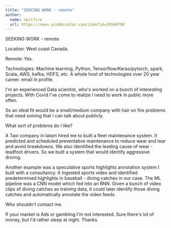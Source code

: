 ```yaml
---
title: "SEEKING WORK - remote"
author:
  name: spitfire
  url: https://news.ycombinator.com/item?id=39568798
---
```

SEEKING WORK - remote

Location: West coast Canada.

Remote: Yes.

Technologies: Machine learning, Python, Tensorflow&#x2F;Keras&#x2F;pytorch, spark, Scala, AWS, kafka, HDFS, etc. A whole host of technologies over 20 year career. email in profile.

I&#x27;m an experienced Data scientist, who&#x27;s worked on a bunch of interesting projects. With Covid I&#x27;ve come to realize I need to work in public more often.

So an ideal fit would be a small&#x2F;medium company with hair on fire problems that need solving that I can talk about publicly.

What sort of problems do I like?

A Taxi company in latam hired me to built a fleet maintenance system. It predicted and scheduled preventative maintenance to reduce wear and tear and avoid breakdowns. We also identified the leading cause of wear - leadfoot drivers. So we built a system that would identify aggressive driving.

Another example was a speculative sports highlights annotation system I built with a consultancy. It ingested sports video and identified predetermined highlights in baseball - diving catches in our case. The ML pipeline was a CNN model which fed into an RNN. Given a bunch of video clips of diving catches as training data, it could later identify those diving catches and automatically annotate the video feeds.

Who shouldn&#x27;t contact me.

If your market is Ads or gambling I&#x27;m not interested. Sure there&#x27;s lot of money, but I&#x27;d rather sleep at night. Thanks.
